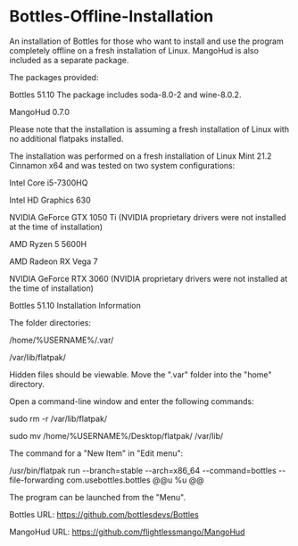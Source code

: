 # Bottles-Offline-Installation
An installation of Bottles for those who want to install and use the program completely offline on a fresh installation of Linux. MangoHud is also included as a separate package.

The packages provided:

Bottles 51.10
The package includes soda-8.0-2 and wine-8.0.2.

MangoHud 0.7.0

Please note that the installation is assuming a fresh installation of Linux with no additional flatpaks installed.

The installation was performed on a fresh installation of Linux Mint 21.2 Cinnamon x64 and was tested on two system configurations:

Intel Core i5-7300HQ

Intel HD Graphics 630

NVIDIA GeForce GTX 1050 Ti (NVIDIA proprietary drivers were not installed at the time of installation)

AMD Ryzen 5 5600H

AMD Radeon RX Vega 7

NVIDIA GeForce RTX 3060 (NVIDIA proprietary drivers were not installed at the time of installation)

Bottles 51.10 Installation Information

The folder directories:

/home/%USERNAME%/.var/

/var/lib/flatpak/

Hidden files should be viewable. Move the ".var" folder into the "home" directory.

Open a command-line window and enter the following commands:

sudo rm -r /var/lib/flatpak/

sudo mv /home/%USERNAME%/Desktop/flatpak/ /var/lib/

The command for a "New Item" in "Edit menu":

/usr/bin/flatpak run --branch=stable --arch=x86_64 --command=bottles --file-forwarding com.usebottles.bottles @@u %u @@

The program can be launched from the "Menu".

Bottles URL: https://github.com/bottlesdevs/Bottles

MangoHud URL: https://github.com/flightlessmango/MangoHud
